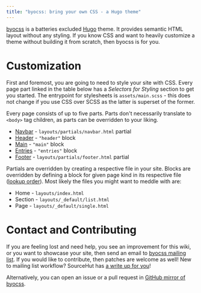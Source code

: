 ```yaml
---
title: "byocss: bring your own CSS - a Hugo theme"
---
```


[byocss](https://sr.ht/~tymek/byocss) is a batteries excluded [Hugo](https://gohugo.io) theme.
It provides semantic HTML layout without any styling.
If you know CSS and want to heavily customize a theme without building it from scratch, then byocss is for you.

# Customization
First and foremost, you are going to need to style your site with CSS.
Every page part linked in the table below has a _Selectors for Styling_ section to get you started.
The entrypoint for stylesheets is `assets/main.scss` - this does not change if you use CSS over SCSS as the latter is superset of the former.

Every page consists of up to five parts.
Parts don't necessarily translate to `<body>` tag children, as parts can be overridden to your liking.

- [Navbar](navbar.md) - `layouts/partials/navbar.html` partial
- [Header](header.md) - `"header"` block
- [Main](main.md) - `"main"` block
- [Entries](entries.md) - `"entries"` block
- [Footer](footer.md) - `layouts/partials/footer.html` partial

Partials are overridden by creating a respective file in your site.
Blocks are overridden by defining a block for given page kind in its respective file ([lookup order](https://gohugo.io/templates/lookup-order/)).
Most likely the files you might want to meddle with are:

- Home - `layouts/index.html`
- Section - `layouts/_default/list.html`
- Page - `layouts/_default/single.html`

# Contact and Contributing
If you are feeling lost and need help, you see an improvement for this wiki, or you want to showcase your site, then send an email to [byocss mailing list](https://lists.sr.ht/~tymek/byocss).
If you would like to contribute, then patches are welcome as well! New to mailing list workflow? SourceHut has [a write up for you](https://man.sr.ht/lists.sr.ht/#new-to-mailing-lists)!

Alternatively, you can open an issue or a pull request in [GitHub mirror of byocss](https://github.com/TymekDev/byocss).
